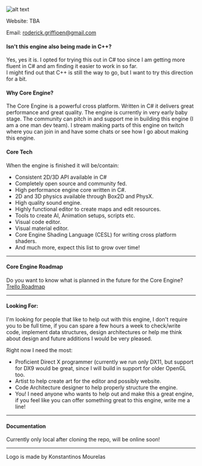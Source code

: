 [CoreLogo]: https://gitlab.com/Pitj3/Core-CS/blob/master/Images/CoreLogoSide_HD_Dark_Resized.png
![alt text][CoreLogo]

Website: TBA

Email: roderick.griffioen@gmail.com

#### Isn't this engine also being made in C++?
Yes, yes it is. I opted for trying this out in C# too since I am getting more fluent in C# and am finding it easier to work in so far.  
I might find out that C++ is still the way to go, but I want to try this direction for a bit.

#### Why Core Engine?

The Core Engine is a powerful cross platform. Written in C# it delivers great performance and great quality.
The engine is currently in very early baby stage. The community can pitch in and support me in building this engine (I am a one man dev team).
I stream making parts of this engine on twitch where you can join in and have some chats or see how I go about making this engine.

#### Core Tech
When the engine is finished it will be/contain:

- Consistent 2D/3D API available in C#
- Completely open source and community fed.
- High performance engine core written in C#.
- 2D and 3D physics available through Box2D and PhysX.
- High quality sound engine.
- Highly functional editor to create maps and edit resources.
- Tools to create AI, Animation setups, scripts etc.
- Visual code editor.
- Visual material editor.
- Core Engine Shading Language (CESL) for writing cross platform shaders.
- And much more, expect this list to grow over time!

---

#### Core Engine Roadmap
Do you want to know what is planned in the future for the Core Engine?
[Trello Roadmap](https://trello.com/b/OCBe57G3/core-engine-roadmap)

---

#### Looking For:
I'm looking for people that like to help out with this engine, I don't require you to be full time, if you can spare a few hours a week to check/write code, implement data structures, design architectures or help me think about design and future additions I would be very pleased.

Right now I need the most:
- Proficient Direct X programmer (currently we run only DX11, but support for DX9 would be great, since I will build in support for older OpenGL too.
- Artist to help create art for the editor and possibly website.
- Code Architecture designer to help properly structure the engine.
- You! I need anyone who wants to help out and make this a great engine, if you feel like you can offer something great to this engine, write me a line!

---

#### Documentation

Currently only local after cloning the repo, will be online soon! 

---

Logo is made by Konstantinos Mourelas
